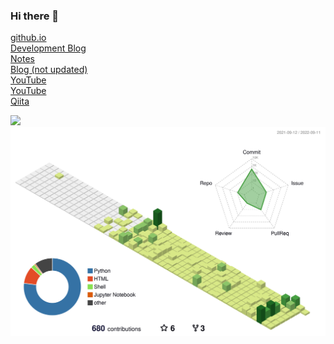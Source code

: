 ### Hi there 👋

<a href="https://gesoges0.github.io/">github.io</a><br>
<a href="https://gesoges0.hatenablog.com/">Development Blog</a><br>
<a href="https://memo.geso.site/">Notes</a><br>
<a href="https://umashika5555.hatenablog.com/">Blog (not updated)</a><br>
<a href="https://www.youtube.com/channel/UC5_0yFUgybKEwmfWvFFGDcQ">YouTube</a><br>
<a href="https://www.youtube.com/channel/UCvbL3EnciWtj7eTy0IHMoPg">YouTube</a><br>
<a href="https://qiita.com/gesogeso">Qiita</a>

<img width="800" src="https://github-profile-trophy.vercel.app/?username=gesoges0" />
<img width="800" src="./profile-3d-contrib/profile-green-animate.svg">
